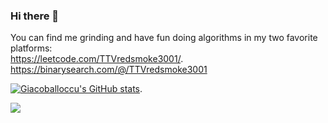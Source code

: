 ### Hi there 👋
You can find me grinding and have fun doing algorithms in my two favorite platforms:   
https://leetcode.com/TTVredsmoke3001/.  
https://binarysearch.com/@/TTVredsmoke3001

[![Giacoballoccu's GitHub stats](https://github-readme-stats.vercel.app/api?username=giacoballoccu&theme=radical&show_icons=true&count_private=true)](https://github.com/anuraghazra/github-readme-stats).  


![](https://komarev.com/ghpvc/?username=giacoballoccu&color=brightgreen)

<!--
**giacoballoccu/giacoballoccu** is a ✨ _special_ ✨ repository because its `README.md` (this file) appears on your GitHub profile.

Here are some ideas to get you started:

- 🔭 I’m currently working on ...
- 🌱 I’m currently learning ...
- 👯 I’m looking to collaborate on ...
- 🤔 I’m looking for help with ...
- 💬 Ask me about ...
- 📫 How to reach me: ...
- 😄 Pronouns: ...
- ⚡ Fun fact: ...
-->
